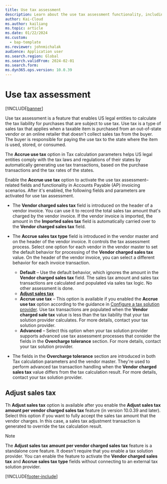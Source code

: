 ```yaml
---
title: Use tax assessment
description: Learn about the use tax assessment functionality, including overviews on the Accrue use tax option and the Adjust sales tax option.
author: Kai-Cloud
ms.author: kailiang
ms.topic: article
ms.date: 01/22/2024
ms.custom: 
  - bap-template
ms.reviewer: johnmichalak
audience: Application user
ms.search.region: Global
ms.search.validFrom: 2024-02-01
ms.search.form: 
ms.dyn365.ops.version: 10.0.39
---
```


# Use tax assessment

[!INCLUDE[banner](../../includes/banner.md)]

Use tax assessment is a feature that enables US legal entities to calculate the tax liability for purchases that are subject to use tax. Use tax is a type of sales tax that applies when a taxable item is purchased from an out-of-state vendor or an online retailer that doesn't collect sales tax from the buyer. The buyer is responsible for paying the use tax to the state where the item is used, stored, or consumed.

The **Accrue use tax** option in Tax calculation parameters helps US legal entities comply with the tax laws and regulations of their states by automatically generating use tax transactions, based on the purchase transactions and the tax rates of the states.​

Enable the **Accrue use tax** option to activate the use tax assessment–related fields and functionality in Accounts Payable (AP) invoicing scenarios. After it's enabled, the following fields and parameters are activated for use tax assessment.

- The **Vendor charged sales tax** field is introduced on the header of a vendor invoice. You can use it to record the total sales tax amount that's charged by the vendor invoice. If the vendor invoice is imported, the amount in the **Imported sales tax** field is automatically carried over to the **Vendor charged sales tax** field.
- The **Accrue sales tax type** field is introduced in the vendor master and on the header of the vendor invoice. It controls the tax assessment process. Select one option for each vendor in the vendor master to set the default behavior for processing of the **Vendor charged sales tax** value. On the header of the vendor invoice, you can select a different behavior for each invoice transaction.

    - **Default** – Use the default behavior, which ignores the amount in the **Vendor charged sales tax** field. The sales tax amount and sales tax transactions are calculated and populated via sales tax logic. No other assessment is done.
    - **[Adjust sales tax](#adjust-sales-tax)**
    - **Accrue use tax** – This option is available if you enabled the **Accrue use tax** option according to the guidance in [Configure a tax solution provider](./universal-tax-rate-api-configure-tax-solution-provider.md). Use tax transactions are populated when the **Vendor charged sale tax** value is less than the tax liability that your tax solution provider calculates. For more details, contact your tax solution provider.
    - **Advanced** – Select this option when your tax solution provider supports advanced use tax assessment processes that consider the fields in the **Overcharge tolerance** section. For more details, contact your tax solution provider.

- The fields in the **Overcharge tolerance** section are introduced in both Tax calculation parameters and the vendor master. They're used to perform advanced tax transaction handling when the **Vendor charged sales tax** value differs from the tax calculation result. For more details, contact your tax solution provider.

## Adjust sales tax

Th **Adjust sales tax** option is available after you enable the **Adjust sales tax amount per vendor charged sales tax** feature (in version 10.0.39 and later). Select this option if you want to fully accept the sales tax amount that the vendor charges. In this case, a sales tax adjustment transaction is generated to override the tax calculation result.

> [!NOTE]
> The **Adjust sales tax amount per vendor charged sales tax** feature is a standalone core feature. It doesn't require that you enable a tax solution provider. You can enable the feature to activate the **Vendor charged sales tax** and **Accrue sales tax type** fields without connecting to an external tax solution provider.

[!INCLUDE[footer-include](../../../includes/footer-banner.md)]
